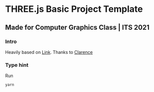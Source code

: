 # THREE.js Basic Project Template

## Made for Computer Graphics Class | ITS 2021

### Intro

Heavily based on [Link](https://github.com/putukrisna6/cg2021a-tugas-kelompok-2). Thanks to [Clarence](https://github.com/theodorusclarence)

### Type hint

Run

```
yarn
```
